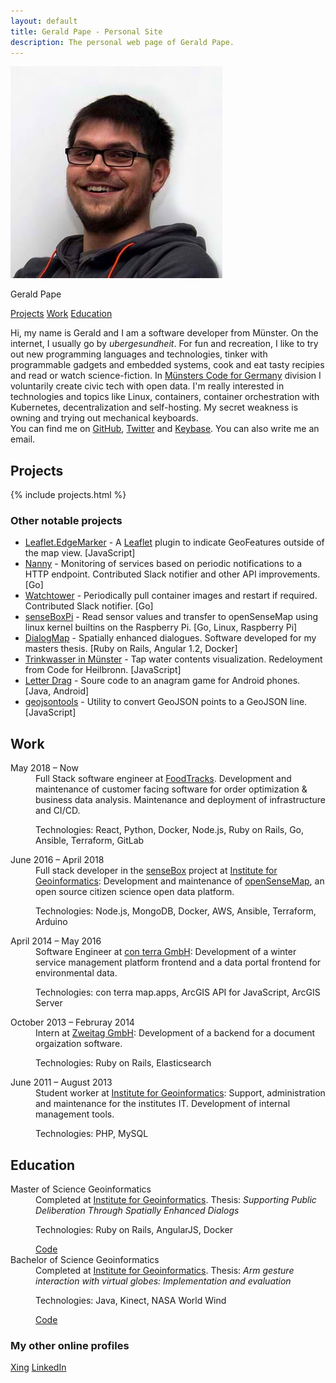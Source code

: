 ```yaml
---
layout: default
title: Gerald Pape - Personal Site
description: The personal web page of Gerald Pape.
---
```


<img src="images/gerald_339.jpg" alt="Image of Gerald Pape" id="img_gerald" />

<p class="navbox my-name">Gerald Pape</p>

<p class="navbox">
  <a class="navlink" href="#projects">Projects</a>
  <a class="navlink" href="#work">Work</a>
  <a class="navlink" href="#education">Education</a>
</p>

<p class="introduction">Hi, my name is Gerald and I am a software developer from Münster. On the internet, I usually go by <em>ubergesundheit</em>. For fun and recreation, I like to try out new programming languages and technologies, tinker with programmable gadgets and embedded systems, cook and eat tasty recipies and read or watch science-fiction. In <a href="http://codeformuenster.org/" target="_blank">Münsters Code for Germany</a> division I voluntarily create civic tech with open data. I'm really interested in technologies and topics like Linux, containers, container orchestration with Kubernetes, decentralization and self-hosting. My secret weakness is owning and trying out mechanical keyboards.
<br />You can find me on <a href="https://github.com/ubergesundheit" target="_blank" class="icon-github">GitHub</a>, <a href="https://twitter.com/ubergesundheit" target="_blank" class="icon-twitter">Twitter</a> and <a href="https://keybase.io/geraldpape" target="_blank" class="icon-key">Keybase</a>. You can also write me an <a data-href="oi.epapdlareg@liam:otliam" class="obfusmail icon-envelope" rel="nofollow">email</a>.</p>

## Projects

{% include projects.html %}

### Other notable projects

- <a href="https://github.com/ubergesundheit/Leaflet.EdgeMarker" target="_blank">Leaflet.EdgeMarker</a> - A <a href="https://leafletjs.com/" target="_blank">Leaflet</a> plugin to indicate GeoFeatures outside of the map view. <span class="technology-list">[JavaScript]</span>
- <a href="https://github.com/lunemec/nanny" target="_blank">Nanny</a> - Monitoring of services based on periodic notifications to a HTTP endpoint. Contributed Slack notifier and other API improvements. <span class="technology-list">[Go]</span>
- <a href="https://github.com/containrrr/watchtower" target="_blank">Watchtower</a> - Periodically pull container images and restart if required. Contributed Slack notifier. <span class="technology-list">[Go]</span>
- <a href="https://github.com/sensebox/senseboxpi" target="_blank">senseBoxPi</a> - Read sensor values and transfer to openSenseMap using linux kernel builtins on the Raspberry Pi. <span class="technology-list">[Go, Linux, Raspberry Pi]</span>
- <a href="https://github.com/ubergesundheit/dialogmap" target="_blank">DialogMap</a> - Spatially enhanced dialogues. Software developed for my masters thesis. <span class="technology-list">[Ruby on Rails, Angular 1.2, Docker]</span>
- <a href="https://github.com/codeformuenster/trinkwasser" target="_blank">Trinkwasser in Münster</a> - Tap water contents visualization. Redeloyment from Code for Heilbronn. <span class="technology-list">[JavaScript]</span>
- <a href="https://github.com/ubergesundheit/letter-drag" target="_blank">Letter Drag</a> - Soure code to an anagram game for Android phones. <span class="technology-list">[Java, Android]</span>
- <a href="https://github.com/ubergesundheit/geojsontools" target="_blank">geojsontools</a> - Utility to convert GeoJSON points to a GeoJSON line. <span class="technology-list">[JavaScript]</span>

## Work
<dl>
  <dt>May 2018 &ndash; Now</dt>
  <dd>Full Stack software engineer at <a href="https://www.foodtracks.de/" target="_blank">FoodTracks</a>. Development and maintenance of customer facing software for order optimization &amp; business data analysis. Maintenance and deployment of infrastructure and CI/CD.
  <p class="technology-list">Technologies: React, Python, Docker, Node.js, Ruby on Rails, Go, Ansible, Terraform, GitLab</p>
  </dd>

  <dt>June 2016 &ndash; April 2018</dt>
  <dd>Full stack developer in the <a href="https://sensebox.de/" target="_blank">senseBox</a> project at <a href="http://www.uni-muenster.de/Geoinformatics/en/" target="_blank">Institute for Geoinformatics</a>: Development and maintenance of <a href="https://opensensemap.org/" target="_blank">openSenseMap</a>, an open source citizen science open data platform. <p class="technology-list">Technologies: Node.js, MongoDB, Docker, AWS, Ansible, Terraform, Arduino</p>
  </dd>

  <dt>April 2014 &ndash; May 2016</dt>
  <dd>Software Engineer at <a href="https://www.conterra.de/" target="_blank">con terra GmbH</a>: Development of a winter service management platform frontend and a data portal frontend for environmental data. <p class="technology-list">Technologies: con terra map.apps, ArcGIS API for JavaScript, ArcGIS Server</p>
  </dd>

  <dt>October 2013 &ndash; Februray 2014</dt>
  <dd>Intern at <a href="https://www.zweitag.de/en/" target="_blank">Zweitag GmbH</a>: Development of a backend for a document orgaization software. <p class="technology-list">Technologies: Ruby on Rails, Elasticsearch</p>
  </dd>

  <dt>June 2011 &ndash; August 2013</dt>
  <dd>Student worker at <a href="http://www.uni-muenster.de/Geoinformatics/en/" target="_blank">Institute for Geoinformatics</a>: Support, administration and maintenance for the institutes IT. Development of internal management tools. <p class="technology-list">Technologies: PHP, MySQL</p>
  </dd>
</dl>

## Education
<dl>
  <dt>Master of Science Geoinformatics</dt>
  <dd>Completed at <a href="http://www.uni-muenster.de/Geoinformatics/en/" target="_blank">Institute for Geoinformatics</a>. Thesis: <em>Supporting Public Deliberation Through Spatially Enhanced Dialogs</em><p class="technology-list">Technologies: Ruby on Rails, AngularJS, Docker</p> <a href="https://github.com/ubergesundheit/dialogmap" target="_blank">Code</a>
  </dd>

  <dt>Bachelor of Science Geoinformatics</dt>
  <dd>Completed at <a href="http://www.uni-muenster.de/Geoinformatics/en/" target="_blank">Institute for Geoinformatics</a>. Thesis: <em>Arm gesture interaction with virtual globes: Implementation and evaluation</em><p class="technology-list">Technologies: Java, Kinect, NASA World Wind</p> <a href="https://github.com/ubergesundheit/triangle-of-sustainability" target="_blank">Code</a>
  </dd>
</dl>

### My other online profiles

<a href="https://www.xing.com/profile/Gerald_Pape3" target="_blank">Xing</a>
<a href="https://www.linkedin.com/in/gerald-pape-93b003103/" target="_blank">LinkedIn</a>
